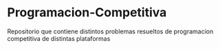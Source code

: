 # Programacion-Competitiva

Repositorio que contiene distintos problemas resueltos de programacion competitiva de distintas plataformas
